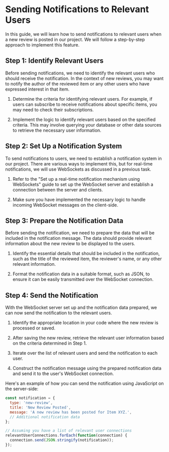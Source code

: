 # Sending Notifications to Relevant Users

In this guide, we will learn how to send notifications to relevant users when a new review is posted in our project. We will follow a step-by-step approach to implement this feature.

## Step 1: Identify Relevant Users
Before sending notifications, we need to identify the relevant users who should receive the notification. In the context of new reviews, you may want to notify the author of the reviewed item or any other users who have expressed interest in that item.

1. Determine the criteria for identifying relevant users. For example, if users can subscribe to receive notifications about specific items, you may need to check their subscriptions.

2. Implement the logic to identify relevant users based on the specified criteria. This may involve querying your database or other data sources to retrieve the necessary user information.

## Step 2: Set Up a Notification System
To send notifications to users, we need to establish a notification system in our project. There are various ways to implement this, but for real-time notifications, we will use WebSockets as discussed in a previous task.

1. Refer to the "Set up a real-time notification mechanism using WebSockets" guide to set up the WebSocket server and establish a connection between the server and clients.

2. Make sure you have implemented the necessary logic to handle incoming WebSocket messages on the client-side.

## Step 3: Prepare the Notification Data
Before sending the notification, we need to prepare the data that will be included in the notification message. The data should provide relevant information about the new review to be displayed to the users.

1. Identify the essential details that should be included in the notification, such as the title of the reviewed item, the reviewer's name, or any other relevant information.

2. Format the notification data in a suitable format, such as JSON, to ensure it can be easily transmitted over the WebSocket connection.

## Step 4: Send the Notification
With the WebSocket server set up and the notification data prepared, we can now send the notification to the relevant users.

1. Identify the appropriate location in your code where the new review is processed or saved.

2. After saving the new review, retrieve the relevant user information based on the criteria determined in Step 1.

3. Iterate over the list of relevant users and send the notification to each user.

4. Construct the notification message using the prepared notification data and send it to the user's WebSocket connection.

Here's an example of how you can send the notification using JavaScript on the server-side:

```javascript
const notification = {
  type: 'new-review',
  title: 'New Review Posted',
  message: 'A new review has been posted for Item XYZ.',
  // Additional notification data
};

// Assuming you have a list of relevant user connections
relevantUserConnections.forEach(function(connection) {
  connection.send(JSON.stringify(notification));
});
```
